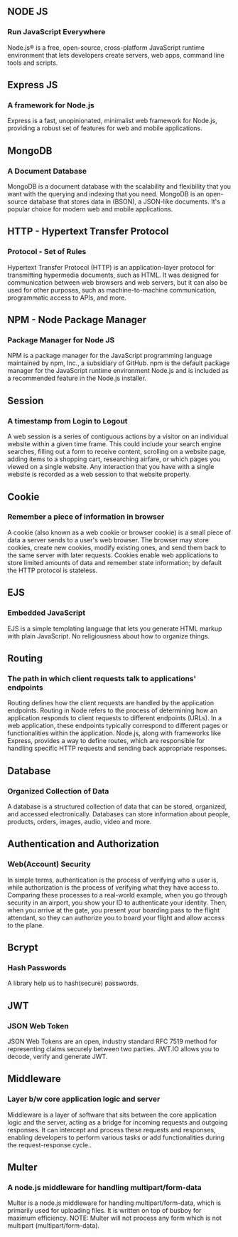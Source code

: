 ## NODE JS
<h3>Run JavaScript Everywhere</h3>
<p>Node.js® is a free, open-source, cross-platform JavaScript runtime environment that lets developers create servers, web apps, command line tools and scripts.</p>

## Express JS
<h3>A framework for Node.js</h3>
<p>Express is a fast, unopinionated, minimalist web framework for Node.js, providing a robust set of features for web and mobile applications.</p>

## MongoDB
<h3>A Document Database</h3>
<p>MongoDB is a document database with the scalability and flexibility that you want with the querying and indexing that you need. MongoDB is an open-source database that stores data in (BSON), a JSON-like documents. It's a popular choice for modern web and mobile applications.</p>

## HTTP - Hypertext Transfer Protocol
<h3>Protocol - Set of Rules</h3>
<p>Hypertext Transfer Protocol (HTTP) is an application-layer protocol for transmitting hypermedia documents, such as HTML. It was designed for communication between web browsers and web servers, but it can also be used for other purposes, such as machine-to-machine communication, programmatic access to APIs, and more.</p>

## NPM - Node Package Manager
<h3>Package Manager for Node JS</h3>
<p>NPM is a package manager for the JavaScript programming language maintained by npm, Inc., a subsidiary of GitHub. npm is the default package manager for the JavaScript runtime environment Node.js and is included as a recommended feature in the Node.js installer.</p>

## Session
<h3>A timestamp from Login to Logout</h3>
<p>A web session is a series of contiguous actions by a visitor on an individual website within a given time frame. This could include your search engine searches, filling out a form to receive content, scrolling on a website page, adding items to a shopping cart, researching airfare, or which pages you viewed on a single website. Any interaction that you have with a single website is recorded as a web session to that website property.</p>

## Cookie
<h3>Remember a piece of information in browser</h3>
<p>A cookie (also known as a web cookie or browser cookie) is a small piece of data a server sends to a user's web browser. The browser may store cookies, create new cookies, modify existing ones, and send them back to the same server with later requests. Cookies enable web applications to store limited amounts of data and remember state information; by default the HTTP protocol is stateless.</p>

## EJS
<h3>Embedded JavaScript</h3>
<p>EJS is a simple templating language that lets you generate HTML markup with plain JavaScript. No religiousness about how to organize things.</p>

## Routing
<h3>The path in which client requests talk to applications' endpoints</h3>
<p>Routing defines how the client requests are handled by the application endpoints. Routing in Node refers to the process of determining how an application responds to client requests to different endpoints (URLs). In a web application, these endpoints typically correspond to different pages or functionalities within the application. Node.js, along with frameworks like Express, provides a way to define routes, which are responsible for handling specific HTTP requests and sending back appropriate responses.</p>

## Database
<h3>Organized Collection of Data</h3>
<p>A database is a structured collection of data that can be stored, organized, and accessed electronically. Databases can store information about people, products, orders, images, audio, video and more.</p>

## Authentication and Authorization
<h3>Web(Account) Security</h3>
<p>In simple terms, authentication is the process of verifying who a user is, while authorization is the process of verifying what they have access to. Comparing these processes to a real-world example, when you go through security in an airport, you show your ID to authenticate your identity. Then, when you arrive at the gate, you present your boarding pass to the flight attendant, so they can authorize you to board your flight and allow access to the plane.</p>

## Bcrypt
<h3>Hash Passwords</h3>
<p>A library help us to hash(secure) passwords.</p>

## JWT
<h3>JSON Web Token</h3>
<p>JSON Web Tokens are an open, industry standard RFC 7519 method for representing claims securely between two parties. JWT.IO allows you to decode, verify and generate JWT.</p>

## Middleware
<h3>Layer b/w core application logic and server</h3>
<p>Middleware is a layer of software that sits between the core application logic and the server, acting as a bridge for incoming requests and outgoing responses. It can intercept and process these requests and responses, enabling developers to perform various tasks or add functionalities during the request-response cycle..</p>

## Multer
<h3>A node.js middleware for handling multipart/form-data</h3>
<p>Multer is a node.js middleware for handling multipart/form-data, which is primarily used for uploading files. It is written on top of busboy for maximum efficiency. NOTE: Multer will not process any form which is not multipart (multipart/form-data).</p>
